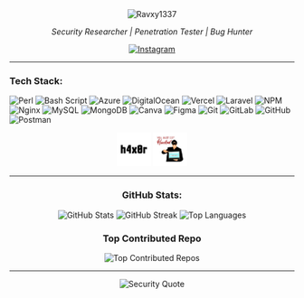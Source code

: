 <div align="center">

<img src="https://readme-typing-svg.demolab.com?font=Orbitron&weight=700&size=45&pause=1000&color=00FF00&center=true&vCenter=true&width=435&lines=Ravxy1337" alt="Ravxy1337" />

*Security Researcher | Penetration Tester | Bug Hunter*

<p>
<a href="https://instagram.com/rav_sec88">
<img src="https://img.shields.io/badge/Instagram-%23E4405F.svg?logo=Instagram&logoColor=white" alt="Instagram"/>
</a>
</p>

</div>

---

### Tech Stack:
![Perl](https://img.shields.io/badge/perl-%2339457E.svg?style=flat&logo=perl&logoColor=white) ![Bash Script](https://img.shields.io/badge/bash_script-%23121011.svg?style=flat&logo=gnu-bash&logoColor=white) ![Azure](https://img.shields.io/badge/azure-%230072C6.svg?style=flat&logo=microsoftazure&logoColor=white) ![DigitalOcean](https://img.shields.io/badge/DigitalOcean-%230167ff.svg?style=flat&logo=digitalOcean&logoColor=white) ![Vercel](https://img.shields.io/badge/vercel-%23000000.svg?style=flat&logo=vercel&logoColor=white) ![Laravel](https://img.shields.io/badge/laravel-%23FF2D20.svg?style=flat&logo=laravel&logoColor=white) ![NPM](https://img.shields.io/badge/NPM-%23CB3837.svg?style=flat&logo=npm&logoColor=white) ![Nginx](https://img.shields.io/badge/nginx-%23009639.svg?style=flat&logo=nginx&logoColor=white) ![MySQL](https://img.shields.io/badge/mysql-4479A1.svg?style=flat&logo=mysql&logoColor=white) ![MongoDB](https://img.shields.io/badge/MongoDB-%234ea94b.svg?style=flat&logo=mongodb&logoColor=white) ![Canva](https://img.shields.io/badge/Canva-%2300C4CC.svg?style=flat&logo=Canva&logoColor=white) ![Figma](https://img.shields.io/badge/figma-%23F24E1E.svg?style=flat&logo=figma&logoColor=white) ![Git](https://img.shields.io/badge/git-%23F05033.svg?style=flat&logo=git&logoColor=white) ![GitLab](https://img.shields.io/badge/gitlab-%23181717.svg?style=flat&logo=gitlab&logoColor=white) ![GitHub](https://img.shields.io/badge/github-%23121011.svg?style=flat&logo=github&logoColor=white) ![Postman](https://img.shields.io/badge/Postman-FF6C37?style=flat&logo=postman&logoColor=white)

<div align="center">
<p>
<img src="https://raw.githubusercontent.com/randixploit/randixploit/refs/heads/main/images/haxor.png" width="60" height="60"/>
<img src="https://raw.githubusercontent.com/randixploit/randixploit/refs/heads/main/images/got-hacked.png" width="60" height="60"/>
</p>
</div>

---

<div align="center">

### GitHub Stats:

<img src="https://github-readme-stats.vercel.app/api?username=ravxy1337&theme=shadow_green&hide_border=false&include_all_commits=true&count_private=true" alt="GitHub Stats"/>

<img src="https://github-readme-streak-stats.herokuapp.com/?user=ravxy1337&theme=shadow_green&hide_border=false" alt="GitHub Streak"/>

<img src="https://github-readme-stats.vercel.app/api/top-langs/?username=ravxy1337&theme=shadow_green&hide_border=false&include_all_commits=true&count_private=true&layout=compact" alt="Top Languages"/>

###  Top Contributed Repo
<img src="https://github-contributor-stats.vercel.app/api?username=ravxy1337&limit=5&theme=shadow_green&combine_all_yearly_contributions=true" alt="Top Contributed Repos"/>

---

<div align="center">

<img src="https://readme-typing-svg.demolab.com?font=Fira+Code&weight=500&size=20&pause=1000&color=FF6B6B&center=true&vCenter=true&width=600&lines=Exploiting+vulnerabilities+for+a+safer+digital+world;Breaking+systems+to+build+stronger+defenses;Ethical+hacking+%7C+Penetration+testing+%7C+Bug+hunting" alt="Security Quote" />

</div>

</div>
